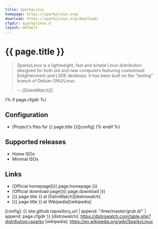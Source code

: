 ```yaml
---
title: SparkyLinux
homepage: https://sparkylinux.org/
download: https://sparkylinux.org/download/
cfgdir: sparkylinux.d
layout: default
---
```


# {{ page.title }}

> SparkyLinux is a lightweight, fast and simple Linux distribution designed for
> both old and new computers featuring customised Enlightenment and LXDE
> desktops. It has been built on the "testing" branch of Debian GNU/Linux.
>
> -- <cite markdown="1">[DistroWatch][]</cite>


{% if page.cfgdir %}
## Configuration

- [Project's files for {{ page.title }}][config]
{% endif %}


## Supported releases

- Home ISOs
- Minimal ISOs


## Links

- [Official homepage]({{ page.homepage }})
- [Official download page]({{ page.download }})
- [{{ page.title }} at DistroWatch][distrowatch]
- [{{ page.title }} at Wikipedia][wikipedia]


[config]: {{ site.github.repository_url | append: "/tree/master/grub.d/" | append: page.cfgdir }}
[distrowatch]: https://distrowatch.com/table.php?distribution=sparky
[wikipedia]: https://en.wikipedia.org/wiki/SparkyLinux

